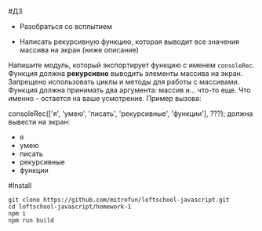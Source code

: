 #ДЗ

* Разобраться со всплытием

* Написать рекурсивную функцию, которая выводит все значения массива на экран (ниже описание)

Напишите модуль, который экспортирует функцию с именем `consoleRec`. Функция должна **рекурсивно** выводить элементы массива на экран. Запрещено использовать циклы и методы для работы с массивами. Функция должна принимать два аргумента: массив и… что-то еще. Что именно - остается на ваше усмотрение. Пример вызова:

consoleRec(['я', 'умею', 'писать', 'рекурсивные', 'функции'], ???);
должна вывести на экран:

* я
* умею
* писать
* рекурсивные
* функции


#Install

    git clone https://github.com/mitrofun/loftschool-javascript.git
    cd loftschool-javascript/homework-1
    npm i
    npm run build